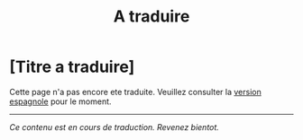 ﻿---
title: [A traduire]
---

<!-- TODO: translation missing - French version -->

# [Titre a traduire]

Cette page n'a pas encore ete traduite. Veuillez consulter la [version espagnole](/es/autism) pour le moment.

---

*Ce contenu est en cours de traduction. Revenez bientot.*
